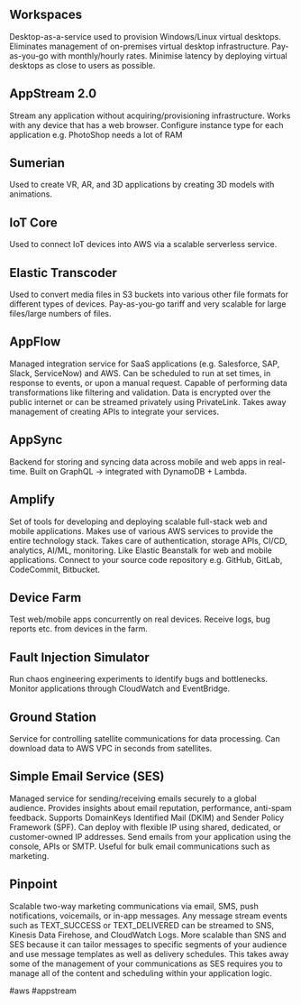 ## Workspaces
Desktop-as-a-service used to provision Windows/Linux virtual desktops.
Eliminates management of on-premises virtual desktop infrastructure.
Pay-as-you-go with monthly/hourly rates.
Minimise latency by deploying virtual desktops as close to users as possible.

## AppStream 2.0
Stream any application without acquiring/provisioning infrastructure.
Works with any device that has a web browser.
Configure instance type for each application e.g. PhotoShop needs a lot of RAM

## Sumerian
Used to create VR, AR, and 3D applications by creating 3D models with animations.

## IoT Core
Used to connect IoT devices into AWS via a scalable serverless service.

## Elastic Transcoder
Used to convert media files in S3 buckets into various other file formats for different types of devices.
Pay-as-you-go tariff and very scalable for large files/large numbers of files.

## AppFlow
Managed integration service for SaaS applications (e.g. Salesforce, SAP, Slack, ServiceNow) and AWS.
Can be scheduled to run at set times, in response to events, or upon a manual request.
Capable of performing data transformations like filtering and validation.
Data is encrypted over the public internet or can be streamed privately using PrivateLink.
Takes away management of creating APIs to integrate your services.

## AppSync
Backend for storing and syncing data across mobile and web apps in real-time.
Built on GraphQL -> integrated with DynamoDB + Lambda.

## Amplify
Set of tools for developing and deploying scalable full-stack web and mobile applications.
Makes use of various AWS services to provide the entire technology stack.
Takes care of authentication, storage APIs, CI/CD, analytics, AI/ML, monitoring.
Like Elastic Beanstalk for web and mobile applications.
Connect to your source code repository e.g. GitHub, GitLab, CodeCommit, Bitbucket.

## Device Farm
Test web/mobile apps concurrently on real devices.
Receive logs, bug reports etc. from devices in the farm.

## Fault Injection Simulator
Run chaos engineering experiments to identify bugs and bottlenecks.
Monitor applications through CloudWatch and EventBridge.

## Ground Station
Service for controlling satellite communications for data processing. 
Can download data to AWS VPC in seconds from satellites.

## Simple Email Service (SES)
Managed service for sending/receiving emails securely to a global audience.
Provides insights about email reputation, performance, anti-spam feedback.
Supports DomainKeys Identified Mail (DKIM) and Sender Policy Framework (SPF).
Can deploy with flexible IP using shared, dedicated, or customer-owned IP addresses.
Send emails from your application using the console, APIs or SMTP.
Useful for bulk email communications such as marketing.

## Pinpoint
Scalable two-way marketing communications via email, SMS, push notifications, voicemails, or in-app messages.
Any message stream events such as TEXT_SUCCESS or TEXT_DELIVERED can be streamed to SNS, Kinesis Data Firehose, and CloudWatch Logs.
More scalable than SNS and SES because it can tailor messages to specific segments of your audience and use message templates as well as delivery schedules. This takes away some of the management of your communications as SES requires you to manage all of the content and scheduling within your application logic.

#aws #appstream